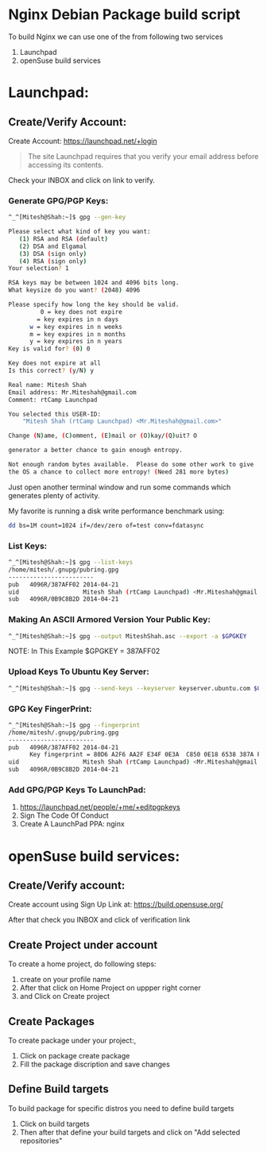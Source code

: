 # Nginx Debian Package build script

To build Nginx we can use one of the from following two services

1. Launchpad
2. openSuse build services

# Launchpad:

## Create/Verify Account:

Create Account: https://launchpad.net/+login

> The site Launchpad requires that you verify your email address before accessing its contents.

Check your INBOX and click on link to verify.




### Generate GPG/PGP Keys:
```bash
^_^[Mitesh@Shah:~]$ gpg --gen-key

Please select what kind of key you want:
   (1) RSA and RSA (default)
   (2) DSA and Elgamal
   (3) DSA (sign only)
   (4) RSA (sign only)
Your selection? 1

RSA keys may be between 1024 and 4096 bits long.
What keysize do you want? (2048) 4096

Please specify how long the key should be valid.
         0 = key does not expire
        = key expires in n days
      w = key expires in n weeks
      m = key expires in n months
      y = key expires in n years
Key is valid for? (0) 0

Key does not expire at all
Is this correct? (y/N) y

Real name: Mitesh Shah
Email address: Mr.Miteshah@gmail.com
Comment: rtCamp Launchpad

You selected this USER-ID:
    "Mitesh Shah (rtCamp Launchpad) <Mr.Miteshah@gmail.com>"

Change (N)ame, (C)omment, (E)mail or (O)kay/(Q)uit? O

generator a better chance to gain enough entropy.

Not enough random bytes available.  Please do some other work to give
the OS a chance to collect more entropy! (Need 281 more bytes)
```

Just open another terminal window and run some commands which generates plenty of activity.

My favorite is running a disk write performance benchmark using:

```bash
dd bs=1M count=1024 if=/dev/zero of=test conv=fdatasync
```

### List Keys:

```bash
^_^[Mitesh@Shah:~]$ gpg --list-keys
/home/mitesh/.gnupg/pubring.gpg
------------------------
pub   4096R/387AFF02 2014-04-21
uid                  Mitesh Shah (rtCamp Launchpad) <Mr.Miteshah@gmail.com>
sub   4096R/0B9C8B2D 2014-04-21
```

### Making An ASCII Armored Version Your Public Key:

```bash
^_^[Mitesh@Shah:~]$ gpg --output MiteshShah.asc --export -a $GPGKEY
```

NOTE: In This Example $GPGKEY = 387AFF02


### Upload Keys To Ubuntu Key Server:

```bash
^_^[Mitesh@Shah:~]$ gpg --send-keys --keyserver keyserver.ubuntu.com $GPGKEY
```

### GPG Key FingerPrint:

```bash
^_^[Mitesh@Shah:~]$ gpg --fingerprint
/home/mitesh/.gnupg/pubring.gpg
------------------------
pub   4096R/387AFF02 2014-04-21
      Key fingerprint = 80D6 A2F6 AA2F E34F 0E3A  C850 0E18 6538 387A FF02
uid                  Mitesh Shah (rtCamp Launchpad) <Mr.Miteshah@gmail.com>
sub   4096R/0B9C8B2D 2014-04-21
```

### Add GPG/PGP Keys To LaunchPad:

1. https://launchpad.net/people/+me/+editpgpkeys
1. Sign The Code Of Conduct
1. Create A LaunchPad PPA: nginx


# openSuse build services:

## Create/Verify account:
Create account using Sign Up Link at: https://build.opensuse.org/

After that check you INBOX and click of verification link

## Create Project under account

To create a home project, do following steps:

1. create on your profile name
2. After that click on Home Project on uppper right corner
3. and Click on Create project

## Create Packages

To create package under your project:,
1. Click on package create package
2. Fill the package discription and save changes

## Define Build targets

To build package for specific distros you need to define build targets
1. Click on build targets
2. Then after that define your build targets and click on "Add selected repositories"
